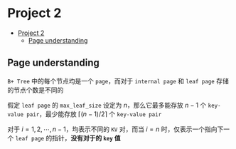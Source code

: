 # Project 2

- [Project 2](#project-2)
  - [Page understanding](#page-understanding)


## Page understanding

`B+ Tree` 中的每个节点均是一个 `page`，而对于 `internal page` 和 `leaf page` 存储的节点个数是不同的

假定 `leaf page` 的 `max_leaf_size` 设定为 $n$，那么它最多能存放 $n-1$ 个 `key-value pair`，最少能存放 $\lceil (n - 1) / 2 \rceil$ 个 `key-value pair`

对于 $i=1,2,\cdots ,n-1$，均表示不同的 `KV` 对，而当 $i=n$ 时，仅表示一个指向下一个 `leaf page` 的指针，**没有对于的 `key` 值**



